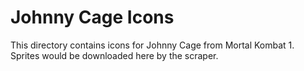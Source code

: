 # Johnny Cage Icons

This directory contains icons for Johnny Cage from Mortal Kombat 1.
Sprites would be downloaded here by the scraper.
